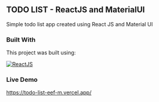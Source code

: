 ## TODO LIST - ReactJS and MaterialUI

Simple todo list app created using React JS and Material UI

### Built With

This project was built using:

[![ReactJS][reactjs.org]][reactjs-url]

[reactjs.org]: https://img.shields.io/badge/-ReactJs-61DAFB?logo=react&logoColor=white&style=for-the-badge
[reactjs-url]: https://reactjs.org

### Live Demo
https://todo-list-eef-m.vercel.app/

